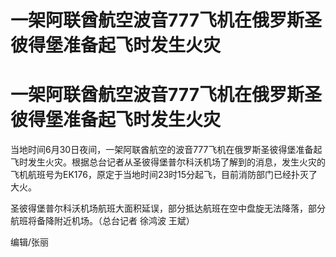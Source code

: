 # 一架阿联酋航空波音777飞机在俄罗斯圣彼得堡准备起飞时发生火灾

# 一架阿联酋航空波音777飞机在俄罗斯圣彼得堡准备起飞时发生火灾

当地时间6月30日夜间，一架阿联酋航空的波音777飞机在俄罗斯圣彼得堡准备起飞时发生火灾。根据总台记者从圣彼得堡普尔科沃机场了解到的消息，发生火灾的飞机航班号为EK176，原定于当地时间23时15分起飞，目前消防部门已经扑灭了大火。

圣彼得堡普尔科沃机场航班大面积延误，部分抵达航班在空中盘旋无法降落，部分航班将备降附近机场。（总台记者 徐鸿波 王斌）

编辑/张丽

